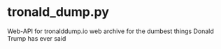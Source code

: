 # tronald_dump.py
Web-API for tronalddump.io web archive for the dumbest things Donald Trump has ever said

